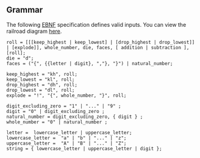 ## Grammar
The following [EBNF](https://en.wikipedia.org/wiki/Extended_Backus%E2%80%93Naur_form) specification defines valid inputs. You can view the railroad diagram [here](docs/dice_roll_ebnf_railroad_solid_bg.png).

```
roll = [[[keep_highest | keep_lowest] | [drop_highest | drop_lowest]] | [explode]], whole_number, die, faces, [ addition | subtraction ], [roll];
die = "d";
faces = ("{", {{letter | digit}, ","}, "}") | natural_number;

keep_highest = "kh", roll;
keep_lowest = "kl", roll;
drop_highest = "dh", roll;
drop_lowest = "dl", roll;
explode = "!", "{", whole_number, "}", roll;

digit_excluding_zero = "1" | "..." | "9" ;
digit = "0" | digit_excluding_zero ;
natural_number = digit_excluding_zero, { digit } ;
whole_number = "0" | natural_number ;

letter =  lowercase_letter | uppercase_letter;
lowercase_letter =  "a" | "b" | "..." | "z";
uppercase_letter =  "A" | "B" | "..." | "Z";
string = { lowercase_letter | uppercase_letter | digit };
```
